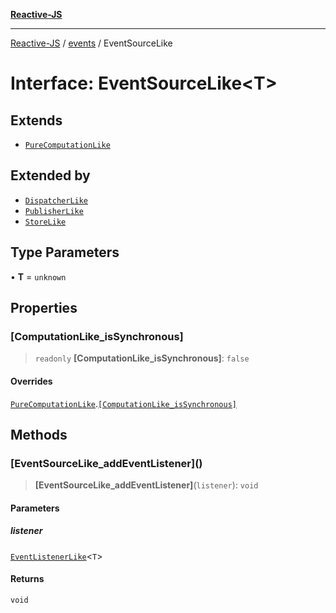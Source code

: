 [**Reactive-JS**](../../README.md)

***

[Reactive-JS](../../README.md) / [events](../README.md) / EventSourceLike

# Interface: EventSourceLike\<T\>

## Extends

- [`PureComputationLike`](../../computations/interfaces/PureComputationLike.md)

## Extended by

- [`DispatcherLike`](../../concurrent/interfaces/DispatcherLike.md)
- [`PublisherLike`](PublisherLike.md)
- [`StoreLike`](StoreLike.md)

## Type Parameters

• **T** = `unknown`

## Properties

### \[ComputationLike\_isSynchronous\]

> `readonly` **\[ComputationLike\_isSynchronous\]**: `false`

#### Overrides

[`PureComputationLike`](../../computations/interfaces/PureComputationLike.md).[`[ComputationLike_isSynchronous]`](../../computations/interfaces/PureComputationLike.md#computationlike_issynchronous)

## Methods

### \[EventSourceLike\_addEventListener\]()

> **\[EventSourceLike\_addEventListener\]**(`listener`): `void`

#### Parameters

##### listener

[`EventListenerLike`](EventListenerLike.md)\<`T`\>

#### Returns

`void`
